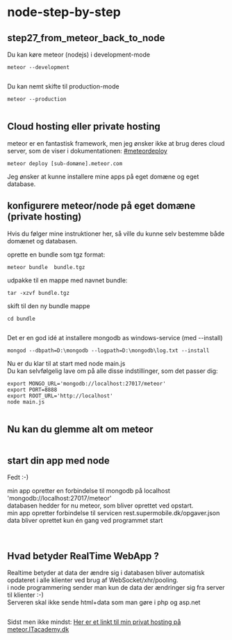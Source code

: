 node-step-by-step
=================


## step27_from_meteor_back_to_node



Du kan køre meteor (nodejs) i development-mode

    meteor --development

<img src="public/images/running-meteor-development.png" alt="">


Du kan nemt skifte til production-mode

    meteor --production

<img src="public/images/running-meteor-production.png" alt="">


## Cloud hosting eller private hosting

meteor er en fantastisk framework, men jeg ønsker ikke at brug deres cloud server, som de viser i dokumentationen: <a href="http://docs.meteor.com/#meteordeploy">#meteordeploy</a> 


    meteor deploy [sub-domæne].meteor.com

Jeg ønsker at kunne installere mine apps på eget domæne og eget database.

## konfigurere meteor/node på eget domæne (private hosting)

Hvis du følger mine instruktioner her, så ville du kunne selv bestemme både domænet og databasen.


oprette en bundle som tgz format: 

    meteor bundle  bundle.tgz

udpakke til en mappe med navnet bundle:

    tar -xzvf bundle.tgz

skift til den ny bundle mappe

    cd bundle

<img src="public/images/meteor-bundle.png" alt="">


Det er en god idé at installere mongodb as windows-service (med --install)

    mongod --dbpath=D:\mongodb --logpath=D:\mongodb\log.txt --install

Nu er du klar til at start med node main.js <br>
Du kan selvfølgelig lave om på alle disse indstillinger, som det passer dig:  

    export MONGO_URL='mongodb://localhost:27017/meteor'
    export PORT=8888
    export ROOT_URL='http://localhost'
    node main.js
    

<img src="public/images/mongod-node.png" alt="">



## Nu kan du glemme alt om meteor 

<img src="http://about_node.itacademy.dk/content/images/2014/Mar/unpublish.gif" alt="">


## start din app med node 

Fedt :-) 

min app opretter en forbindelse til mongodb på localhost 'mongodb://localhost:27017/meteor'<br>
databasen hedder for nu meteor, som bliver oprettet ved opstart. <br>
min app opretter forbindelse til servicen rest.supermobile.dk/opgaver.json <br>
data bliver oprettet kun én gang ved programmet start <br>


<img src="public/images/meteor-bundle-port-8888.png" alt="">

<img src="public/images/meteor-running-nodejs-on-port-8888.png" alt="">

<img src="public/images/meteor-mongodb.png" alt="">



## Hvad betyder RealTime WebApp ?

Realtime betyder at data der ændre sig i databasen bliver automatisk opdateret i alle klienter ved brug af WebSocket/xhr/pooling. <br>
i node programmering sender man kun de data der ændringer sig fra server til klienter :-) <br>
Serveren skal ikke sende html+data som man gøre i php og asp.net
<br>


<img src="public/images/send-json-data-with-websocket.png" alt="">   



Sidst men ikke mindst: <a href="http://meteor.itacademy.dk">Her er et linkt til min privat hosting på meteor.ITacademy.dk </a>
<br>











